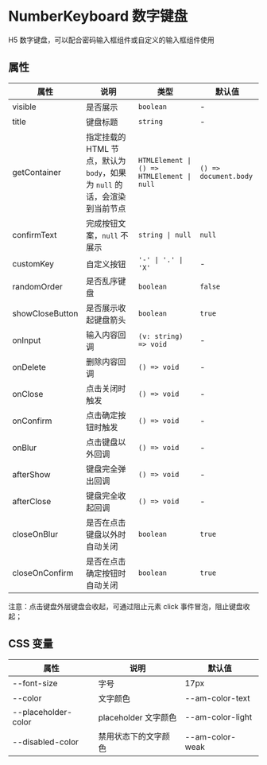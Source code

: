 # NumberKeyboard 数字键盘

H5 数字键盘，可以配合密码输入框组件或自定义的输入框组件使用

<code src="./demos/index.tsx"></code>

## 属性

| 属性            | 说明                                                                      | 类型                                       | 默认值                |
| --------------- | ------------------------------------------------------------------------- | ------------------------------------------ | --------------------- |
| visible         | 是否展示                                                                  | `boolean`                                  | -                     |
| title           | 键盘标题                                                                  | `string`                                   | -                     |
| getContainer    | 指定挂载的 HTML 节点，默认为 `body`，如果为 `null` 的话，会渲染到当前节点 | `HTMLElement \| () => HTMLElement \| null` | `() => document.body` |
| confirmText     | 完成按钮文案，`null` 不展示                                               | `string \| null`                           | `null`                |
| customKey       | 自定义按钮                                                                | `'-' \| '.' \| 'X'`                        | -                     |
| randomOrder     | 是否乱序键盘                                                              | `boolean`                                  | `false`               |
| showCloseButton | 是否展示收起键盘箭头                                                      | `boolean`                                  | `true`                |
| onInput         | 输入内容回调                                                              | `(v: string) => void`                      | -                     |
| onDelete        | 删除内容回调                                                              | `() => void`                               | -                     |
| onClose         | 点击关闭时触发                                                            | `() => void`                               | -                     |
| onConfirm       | 点击确定按钮时触发                                                        | `() => void`                               | -                     |
| onBlur          | 点击键盘以外回调                                                          | `() => void`                               | -                     |
| afterShow       | 键盘完全弹出回调                                                          | `() => void`                               | -                     |
| afterClose      | 键盘完全收起回调                                                          | `() => void`                               | -                     |
| closeOnBlur     | 是否在点击键盘以外时自动关闭                                              | `boolean`                                  | `true`                |
| closeOnConfirm  | 是否在点击确定按钮时自动关闭                                              | `boolean`                                  | `true`                |

<Alert type="info">
  注意：点击键盘外层键盘会收起，可通过阻止元素 click 事件冒泡，阻止键盘收起；
</Alert>

## CSS 变量

| 属性                | 说明                 | 默认值           |
| ------------------- | -------------------- | ---------------- |
| --font-size         | 字号                 | 17px             |
| --color             | 文字颜色             | --am-color-text  |
| --placeholder-color | placeholder 文字颜色 | --am-color-light |
| --disabled-color    | 禁用状态下的文字颜色 | --am-color-weak  |
